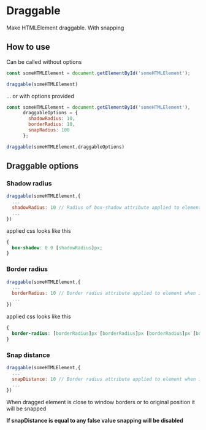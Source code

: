# Draggable

Make HTMLElement draggable. With snapping

## How to use
Can be called without options
```javascript
const someHTMLElement = document.getElementById('someHTMLElement');

draggable(someHTMLElement)
```

... or with options provided
```javascript
const someHTMLElement = document.getElementById('someHTMLElement'),
      draggableOptions = {
        shadowRadius: 10,
        borderRadius: 10,
        snapRadius: 100
      };

draggable(someHTMLElement,draggableOptions)
```
## Draggable options
### Shadow radius
```javascript
draggable(someHTMLElement,{
  ...
  shadowRadius: 10 // Radius of box-shadow attribute applied to element when it is in detached state
  ...
})
```
applied css looks like this
```css
{
  box-shadow: 0 0 [shadowRadius]px;
}
```
### Border radius
```javascript
draggable(someHTMLElement,{
  ...
  borderRadius: 10 // Border radius attribute applied to element when it is in detached state
  ...
})
```
applied css looks like this
```css
{
  border-radius: [borderRadius]px [borderRadius]px [borderRadius]px [borderRadius]px;
}
```
### Snap distance
```javascript
draggable(someHTMLElement,{
  ...
  snapDistance: 10 // Border radius attribute applied to element when it is in detached state
  ...
})
```
When dragged element is close to window borders or to original position it will be snapped

**If snapDistance is equal to any false value snapping will be disabled**
